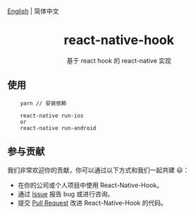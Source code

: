 [English](./README.md) | 简体中文

<h1 align="center">react-native-hook</h1>

<div align="center">

基于 react hook 的 react-native 实现
 
</div>


## 使用
```
    yarn // 安装依赖
    
    react-native run-ios 
    or 
    react-native run-android
```

## 参与贡献

我们非常欢迎你的贡献，你可以通过以下方式和我们一起共建 :smiley:：

- 在你的公司或个人项目中使用 React-Native-Hook。
- 通过 [Issue](https://github.com/hqwlkj/react-native-hook/issues) 报告 bug 或进行咨询。
- 提交 [Pull Request](https://github.com/hqwlkj/react-native-hook/pulls) 改进 React-Native-Hook 的代码。
